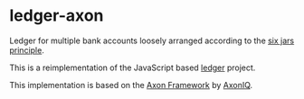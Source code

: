 # ledger-axon
Ledger for multiple bank accounts loosely arranged according to the [six jars principle](http://6jars.com).

This is a reimplementation of the JavaScript based [ledger](https://github.com/jeroenvanmaanen/ledger) project.

This implementation is based on the [Axon Framework](https://github.com/AxonFramework) by [AxonIQ](https://axoniq.io).
